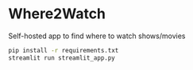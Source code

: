 # Where2Watch

Self-hosted app to find where to watch shows/movies

```bash
pip install -r requirements.txt
streamlit run streamlit_app.py
```
